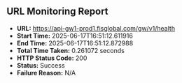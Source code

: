 ## URL Monitoring Report

- **URL:** https://api-gw1-prod1.fisglobal.com/gw/v1/health
- **Start Time:** 2025-06-17T16:51:12.611916
- **End Time:** 2025-06-17T16:51:12.872988
- **Total Time Taken:** 0.261072 seconds
- **HTTP Status Code:** 200
- **Status:** Success
- **Failure Reason:** N/A
